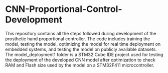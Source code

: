 # CNN-Proportional-Control-Development
This repository contains all the steps followed during development of the prosthetic hand proportional controller.
The code includes training the model, testing the model, optimizing the model for real time deployment on embedded systems, and testing the model on publicly available datasets.
The model_deployment1 folder is a STM32 Cube IDE project used for testing the deployment of the developed CNN model after optimization to check RAM and Flash size used by the model on a STM32F411 microcontroller.
